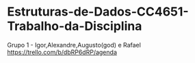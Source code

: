 # Estruturas-de-Dados-CC4651-Trabalho-da-Disciplina
Grupo 1 - Igor,Alexandre,Augusto(god) e Rafael
https://trello.com/b/dbRP6dRP/agenda
